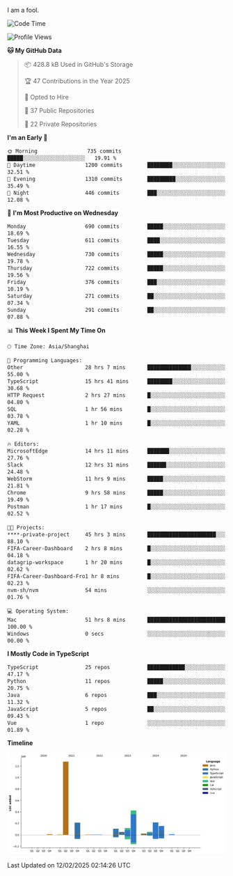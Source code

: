 I am a fool.

<!--START_SECTION:waka-->
![Code Time](http://img.shields.io/badge/Code%20Time-2%2C549%20hrs%2052%20mins-blue)

![Profile Views](http://img.shields.io/badge/Profile%20Views-3-blue)

**🐱 My GitHub Data** 

> 📦 428.8 kB Used in GitHub's Storage 
 > 
> 🏆 47 Contributions in the Year 2025
 > 
> 💼 Opted to Hire
 > 
> 📜 37 Public Repositories 
 > 
> 🔑 22 Private Repositories 
 > 
**I'm an Early 🐤** 

```text
🌞 Morning                735 commits         █████░░░░░░░░░░░░░░░░░░░░   19.91 % 
🌆 Daytime                1200 commits        ████████░░░░░░░░░░░░░░░░░   32.51 % 
🌃 Evening                1310 commits        █████████░░░░░░░░░░░░░░░░   35.49 % 
🌙 Night                  446 commits         ███░░░░░░░░░░░░░░░░░░░░░░   12.08 % 
```
📅 **I'm Most Productive on Wednesday** 

```text
Monday                   690 commits         █████░░░░░░░░░░░░░░░░░░░░   18.69 % 
Tuesday                  611 commits         ████░░░░░░░░░░░░░░░░░░░░░   16.55 % 
Wednesday                730 commits         █████░░░░░░░░░░░░░░░░░░░░   19.78 % 
Thursday                 722 commits         █████░░░░░░░░░░░░░░░░░░░░   19.56 % 
Friday                   376 commits         ███░░░░░░░░░░░░░░░░░░░░░░   10.19 % 
Saturday                 271 commits         ██░░░░░░░░░░░░░░░░░░░░░░░   07.34 % 
Sunday                   291 commits         ██░░░░░░░░░░░░░░░░░░░░░░░   07.88 % 
```


📊 **This Week I Spent My Time On** 

```text
🕑︎ Time Zone: Asia/Shanghai

💬 Programming Languages: 
Other                    28 hrs 7 mins       ██████████████░░░░░░░░░░░   55.00 % 
TypeScript               15 hrs 41 mins      ████████░░░░░░░░░░░░░░░░░   30.68 % 
HTTP Request             2 hrs 27 mins       █░░░░░░░░░░░░░░░░░░░░░░░░   04.80 % 
SQL                      1 hr 56 mins        █░░░░░░░░░░░░░░░░░░░░░░░░   03.78 % 
YAML                     1 hr 10 mins        █░░░░░░░░░░░░░░░░░░░░░░░░   02.28 % 

🔥 Editors: 
MicrosoftEdge            14 hrs 11 mins      ███████░░░░░░░░░░░░░░░░░░   27.76 % 
Slack                    12 hrs 31 mins      ██████░░░░░░░░░░░░░░░░░░░   24.48 % 
WebStorm                 11 hrs 9 mins       █████░░░░░░░░░░░░░░░░░░░░   21.81 % 
Chrome                   9 hrs 58 mins       █████░░░░░░░░░░░░░░░░░░░░   19.49 % 
Postman                  1 hr 17 mins        █░░░░░░░░░░░░░░░░░░░░░░░░   02.52 % 

🐱‍💻 Projects: 
****-private-project     45 hrs 3 mins       ██████████████████████░░░   88.10 % 
FIFA-Career-Dashboard    2 hrs 8 mins        █░░░░░░░░░░░░░░░░░░░░░░░░   04.18 % 
datagrip-workspace       1 hr 20 mins        █░░░░░░░░░░░░░░░░░░░░░░░░   02.62 % 
FIFA-Career-Dashboard-Fro1 hr 8 mins         █░░░░░░░░░░░░░░░░░░░░░░░░   02.23 % 
nvm-sh/nvm               54 mins             ░░░░░░░░░░░░░░░░░░░░░░░░░   01.76 % 

💻 Operating System: 
Mac                      51 hrs 8 mins       █████████████████████████   100.00 % 
Windows                  0 secs              ░░░░░░░░░░░░░░░░░░░░░░░░░   00.00 % 
```

**I Mostly Code in TypeScript** 

```text
TypeScript               25 repos            ████████████░░░░░░░░░░░░░   47.17 % 
Python                   11 repos            █████░░░░░░░░░░░░░░░░░░░░   20.75 % 
Java                     6 repos             ███░░░░░░░░░░░░░░░░░░░░░░   11.32 % 
JavaScript               5 repos             ██░░░░░░░░░░░░░░░░░░░░░░░   09.43 % 
Vue                      1 repo              ░░░░░░░░░░░░░░░░░░░░░░░░░   01.89 % 
```



**Timeline**

![Lines of Code chart](https://raw.githubusercontent.com/VeejaLiu/VeejaLiu/master/assets/bar_graph.png)


 Last Updated on 12/02/2025 02:14:26 UTC
<!--END_SECTION:waka-->
